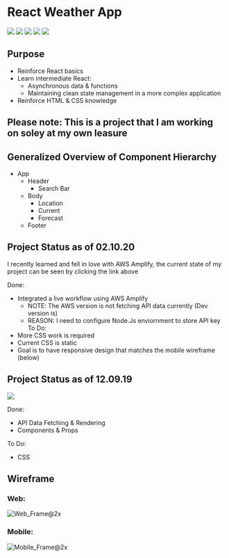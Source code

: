 # React Weather App

![](http://bestanimations.com/Site/Construction/under-construction-gif-6.gif)
![](http://bestanimations.com/Site/Construction/under-construction-gif-6.gif)
![](http://bestanimations.com/Site/Construction/under-construction-gif-6.gif)
![](http://bestanimations.com/Site/Construction/under-construction-gif-6.gif)
![](http://bestanimations.com/Site/Construction/under-construction-gif-6.gif)

## Purpose
- Reinforce React basics 
- Learn intermediate React: 
  - Asynchronous data & functions
  - Maintaining clean state management in a more complex application
- Reinforce HTML & CSS knowledge

## Please note: This is a project that I am working on soley at my own leasure

## Generalized Overview of Component Hierarchy
- App
  - Header
    - Search Bar
  - Body
    - Location
    - Current
    - Forecast
  - Footer

## Project Status as of 02.10.20

I recently learned and fell in love with AWS Amplify, the current state of my project can be seen by clicking the link above

Done:
  - Integrated a live workflow using AWS Amplify
    - NOTE: The AWS version is not fetching API data currently (Dev version is)
    - REASON: I need to configure Node.Js enviornment to store API key
To Do:
  - More CSS work is required
  - Current CSS is static
  - Goal is to have responsive design that matches the mobile wireframe (below)
  
## Project Status as of 12.09.19
![](https://i.imgflip.com/3iybib.gif)

Done:
  - API Data Fetching & Rendering
  - Components & Props
  
To Do:
  - CSS

## Wireframe
### Web:

![Web_Frame@2x](https://user-images.githubusercontent.com/45345315/57752356-e7682b80-76b6-11e9-97e7-e809d108e5cc.png)


### Mobile:

![Mobile_Frame@2x](https://user-images.githubusercontent.com/45345315/57752418-1aaaba80-76b7-11e9-8c91-10666129ff06.png)
